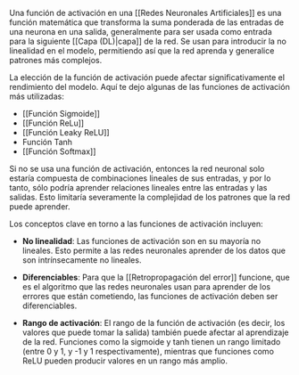 Una función de activación en una [[Redes Neuronales Artificiales]] es una función matemática que transforma la suma ponderada de las entradas de una neurona en una salida, generalmente para ser usada como entrada para la siguiente [[Capa (DL)|capa]] de la red. Se usan para introducir la no linealidad en el modelo, permitiendo así que la red aprenda y generalice patrones más complejos.

La elección de la función de activación puede afectar significativamente el rendimiento del modelo. Aquí te dejo algunas de las funciones de activación más utilizadas:

- [[Función Sigmoide]]
- [[Función ReLu]]
- [[Función Leaky ReLU]]
- Función Tanh
- [[Función Softmax]] 

Si no se usa una función de activación, entonces la red neuronal solo estaría compuesta de combinaciones lineales de sus entradas, y por lo tanto, sólo podría aprender relaciones lineales entre las entradas y las salidas. Esto limitaría severamente la complejidad de los patrones que la red puede aprender.

Los conceptos clave en torno a las funciones de activación incluyen:

- **No linealidad**: Las funciones de activación son en su mayoría no lineales. Esto permite a las redes neuronales aprender de los datos que son intrínsecamente no lineales.
    
- **Diferenciables**: Para que la [[Retropropagación del error]] funcione, que es el algoritmo que las redes neuronales usan para aprender de los errores que están cometiendo, las funciones de activación deben ser diferenciables.
    
- **Rango de activación**: El rango de la función de activación (es decir, los valores que puede tomar la salida) también puede afectar al aprendizaje de la red. Funciones como la sigmoide y tanh tienen un rango limitado (entre 0 y 1, y -1 y 1 respectivamente), mientras que funciones como ReLU pueden producir valores en un rango más amplio.